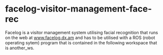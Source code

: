# facelog-visitor-management-face-rec
Facelog is a visitor management system utilising facial recognition that runs on the web at www.facelog.dx.am and has to be utilised with a ROS (robot operating sytem) program that is contained in the following workspace that is another_ws. 
